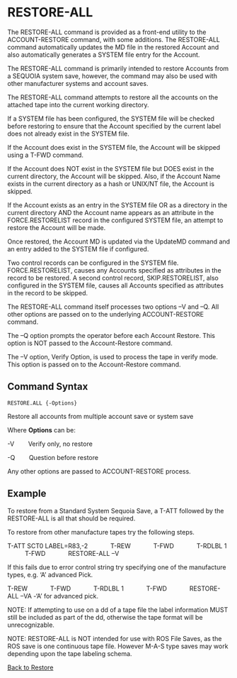 # RESTORE-ALL

<PageHeader />

The RESTORE-ALL command is provided as a front-end utility to the ACCOUNT-RESTORE command, with some additions. The RESTORE-ALL command automatically updates the MD file in the restored Account and also automatically generates a SYSTEM file entry for the Account.

The RESTORE-ALL command is primarily intended to restore Accounts from a SEQUOIA system save, however, the command may also be used with other manufacturer systems and account saves.

The RESTORE-ALL command attempts to restore all the accounts on the attached tape into the current working directory.

If a SYSTEM file has been configured, the SYSTEM file will be checked before restoring to ensure that the Account specified by the current label does not already exist in the SYSTEM file.

If the Account does exist in the SYSTEM file, the Account will be skipped using a T-FWD command.

If the Account does NOT exist in the SYSTEM file but DOES exist in the current directory, the Account will be skipped. Also, if the Account Name exists in the current directory as a hash or UNIX/NT file, the Account is skipped.

If the Account exists as an entry in the SYSTEM file OR as a directory in the current directory AND the Account name appears as an attribute in the FORCE.RESTORELIST record in the configured SYSTEM file, an attempt to restore the Account will be made.

Once restored, the Account MD is updated via the UpdateMD command and an entry added to the SYSTEM file if configured.

Two control records can be configured in the SYSTEM file. FORCE.RESTORELIST, causes any Accounts specified as attributes in the record to be restored. A second control record, SKIP.RESTORELIST, also configured in the SYSTEM file, causes all Accounts specified as attributes in the record to be skipped.

The RESTORE-ALL command itself processes two options –V and –Q. All other options are passed on to the underlying ACCOUNT-RESTORE command.

The –Q option prompts the operator before each Account Restore. This option is NOT passed to the Account-Restore command.

The –V option, Verify Option, is used to process the tape in verify mode. This option is passed on to the Account-Restore command.

## Command Syntax

```
RESTORE.ALL {-Options}
```

Restore all accounts from multiple account save or system save

Where **Options** can be:

-V        Verify only, no restore

-Q        Question before restore

Any other options are passed to ACCOUNT-RESTORE process.

## Example

To restore from a Standard System Sequoia Save, a T-ATT followed by the RESTORE-ALL is all that should be required.

To restore from other manufacture tapes try the following steps.

T-ATT SCT0 LABEL=R83,-2
            T-REW
            T-FWD
            T-RDLBL 1
            T-FWD
            RESTORE-ALL –V

If this fails due to error control string try specifying one of the manufacture types, e.g. ‘A’ advanced Pick.

T-REW
            T-FWD
            T-RDLBL 1
            T-FWD
            RESTORE-ALL –VA -‘A’ for advanced pick.

NOTE: If attempting to use on a dd of a tape file the label information MUST still be included as part of the dd, otherwise the tape format will be unrecognizable.

NOTE: RESTORE-ALL is NOT intended for use with ROS File Saves, as the ROS save is one continuous tape file. However M-A-S type saves may work depending upon the tape labeling schema.

[Back to Restore](./../README.md)

  
<PageFooter />

